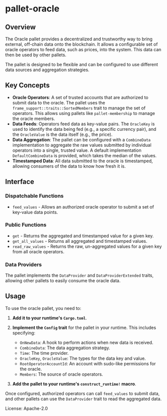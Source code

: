 # pallet-oracle

## Overview

The Oracle pallet provides a decentralized and trustworthy way to bring external, off-chain data onto the blockchain. It allows a configurable set of oracle operators to feed data, such as prices, into the system. This data can then be used by other pallets.

The pallet is designed to be flexible and can be configured to use different data sources and aggregation strategies.

## Key Concepts

- **Oracle Operators**: A set of trusted accounts that are authorized to submit data to the oracle. The pallet uses the `frame_support::traits::SortedMembers` trait to manage the set of operators. This allows using pallets like `pallet-membership` to manage the oracle members.
- **Data Feeds**: Operators feed data as key-value pairs. The `OracleKey` is used to identify the data being fed (e.g., a specific currency pair), and the `OracleValue` is the data itself (e.g., the price).
- **Data Aggregation**: The pallet can be configured with a `CombineData` implementation to aggregate the raw values submitted by individual operators into a single, trusted value. A default implementation `DefaultCombineData` is provided, which takes the median of the values.
- **Timestamped Data**: All data submitted to the oracle is timestamped, allowing consumers of the data to know how fresh it is.

## Interface

### Dispatchable Functions

- `feed_values` - Allows an authorized oracle operator to submit a set of key-value data points.

### Public Functions

- `get` - Returns the aggregated and timestamped value for a given key.
- `get_all_values` - Returns all aggregated and timestamped values.
- `read_raw_values` - Returns the raw, un-aggregated values for a given key from all oracle operators.

### Data Providers

The pallet implements the `DataProvider` and `DataProviderExtended` traits, allowing other pallets to easily consume the oracle data.

## Usage

To use the oracle pallet, you need to:

1. **Add it to your runtime's `Cargo.toml`**.
2. **Implement the `Config` trait** for the pallet in your runtime. This includes specifying:
    - `OnNewData`: A hook to perform actions when new data is received.
    - `CombineData`: The data aggregation strategy.
    - `Time`: The time provider.
    - `OracleKey`, `OracleValue`: The types for the data key and value.
    - `RootOperatorAccountId`: An account with sudo-like permissions for the oracle.
    - `Members`: The source of oracle operators.

3. **Add the pallet to your runtime's `construct_runtime!` macro**.

Once configured, authorized operators can call `feed_values` to submit data, and other pallets can use the `DataProvider` trait to read the aggregated data.

License: Apache-2.0
